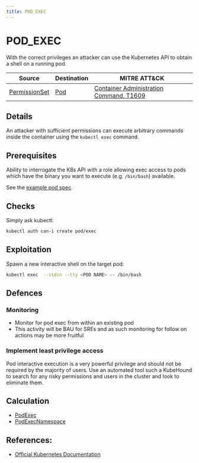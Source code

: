 ```yaml
---
title: POD_EXEC
---
```


<!--
id: POD_EXEC
name: "Exec into running pod"
mitreAttackTechnique: T1609 - Container Administration Command
mitreAttackTactic: TA0002 - Execution
-->

# POD_EXEC

With the correct privileges an attacker can use the Kubernetes API to obtain a shell on a running pod.

| Source                                        | Destination               | MITRE ATT&CK                                                                          |
| --------------------------------------------- | ------------------------- | ------------------------------------------------------------------------------------- |
| [PermissionSet](../entities/permissionset.md) | [Pod](../entities/pod.md) | [Container Administration Command, T1609](https://attack.mitre.org/techniques/T1609/) |

## Details

An attacker with sufficient permissions can execute arbitrary commands inside the container using the `kubectl exec` command.

## Prerequisites

Ability to interrogate the K8s API with a role allowing exec access to pods which have the binary you want to execute (e.g. `/bin/bash`) available.

See the [example pod spec](https://github.com/DataDog/KubeHound/tree/main/test/setup/test-cluster/attacks/POD_EXEC.yaml).

## Checks

Simply ask kubectl:

```bash
kubectl auth can-i create pod/exec
```

## Exploitation

Spawn a new interactive shell on the target pod:

```bash
kubectl exec  --stdin --tty <POD NAME> -- /bin/bash
```

## Defences

### Monitoring

+ Monitor for pod exec from within an existing pod 
+ This activity will be BAU for SREs and as such monitoring for follow on actions may be more fruitful

### Implement least privilege access

Pod interactive execution is a very powerful privilege and should not be required by the majority of users. Use an automated tool such a KubeHound to search for any risky permissions and users in the cluster and look to eliminate them.

## Calculation

+ [PodExec](https://github.com/DataDog/KubeHound/tree/main/pkg/kubehound/graph/edge/pod_exec.go)
+ [PodExecNamespace](https://github.com/DataDog/KubeHound/tree/main/pkg/kubehound/graph/edge/pod_exec_namespace.go)

## References:

+ [Official Kubernetes Documentation](https://kubernetes.io/docs/tasks/debug/debug-application/get-shell-running-container/)
